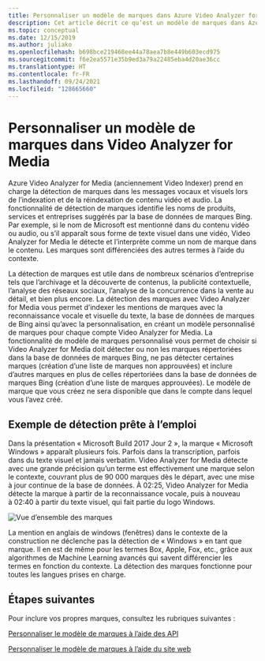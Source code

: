 ```yaml
---
title: Personnaliser un modèle de marques dans Azure Video Analyzer for Media (anciennement Video Indexer) - Azure
description: Cet article décrit ce qu’est un modèle de marques dans Azure Video Analyzer for Media (anciennement Video Indexer) et explique comment le personnaliser.
ms.topic: conceptual
ms.date: 12/15/2019
ms.author: juliako
ms.openlocfilehash: b698bce219468ee44a78aea7b8e449b603ecd975
ms.sourcegitcommit: f6e2ea5571e35b9ed3a79a22485eba4d20ae36cc
ms.translationtype: HT
ms.contentlocale: fr-FR
ms.lasthandoff: 09/24/2021
ms.locfileid: "128665660"
---
```

# <a name="customize-a-brands-model-in-video-analyzer-for-media"></a>Personnaliser un modèle de marques dans Video Analyzer for Media

Azure Video Analyzer for Media (anciennement Video Indexer) prend en charge la détection de marques dans les messages vocaux et visuels lors de l’indexation et de la réindexation de contenu vidéo et audio. La fonctionnalité de détection de marques identifie les noms de produits, services et entreprises suggérés par la base de données de marques Bing. Par exemple, si le nom de Microsoft est mentionné dans du contenu vidéo ou audio, ou s’il apparaît sous forme de texte visuel dans une vidéo, Video Analyzer for Media le détecte et l’interprète comme un nom de marque dans le contenu. Les marques sont différenciées des autres termes à l’aide du contexte.

La détection de marques est utile dans de nombreux scénarios d’entreprise tels que l’archivage et la découverte de contenus, la publicité contextuelle, l’analyse des réseaux sociaux, l’analyse de la concurrence dans la vente au détail, et bien plus encore. La détection des marques avec Video Analyzer for Media vous permet d’indexer les mentions de marques avec la reconnaissance vocale et visuelle du texte, la base de données de marques de Bing ainsi qu’avec la personnalisation, en créant un modèle personnalisé de marques pour chaque compte Video Analyzer for Media. La fonctionnalité de modèle de marques personnalisé vous permet de choisir si Video Analyzer for Media doit détecter ou non les marques répertoriées dans la base de données de marques Bing, ne pas détecter certaines marques (création d’une liste de marques non approuvées) et inclure d’autres marques en plus de celles répertoriées dans la base de données de marques Bing (création d’une liste de marques approuvées). Le modèle de marque que vous créez ne sera disponible que dans le compte dans lequel vous l’avez créé.

## <a name="out-of-the-box-detection-example"></a>Exemple de détection prête à l’emploi

Dans la présentation « Microsoft Build 2017 Jour 2 », la marque « Microsoft Windows » apparaît plusieurs fois. Parfois dans la transcription, parfois dans du texte visuel et jamais verbatim. Video Analyzer for Media détecte avec une grande précision qu’un terme est effectivement une marque selon le contexte, couvrant plus de 90 000 marques dès le départ, avec une mise à jour continue de la base de données. À 02:25, Video Analyzer for Media détecte la marque à partir de la reconnaissance vocale, puis à nouveau à 02:40 à partir du texte visuel, qui fait partie du logo Windows.

![Vue d’ensemble des marques](./media/content-model-customization/brands-overview.png)

La mention en anglais de windows (fenêtres) dans le contexte de la construction ne déclenche pas la détection de « Windows » en tant que marque. Il en est de même pour les termes Box, Apple, Fox, etc., grâce aux algorithmes de Machine Learning avancés qui savent différencier les termes en fonction du contexte. La détection des marques fonctionne pour toutes les langues prises en charge.  

## <a name="next-steps"></a>Étapes suivantes

Pour inclure vos propres marques, consultez les rubriques suivantes :

[Personnaliser le modèle de marques à l’aide des API](customize-brands-model-with-api.md)

[Personnaliser le modèle de marques à l’aide du site web](customize-brands-model-with-website.md)
